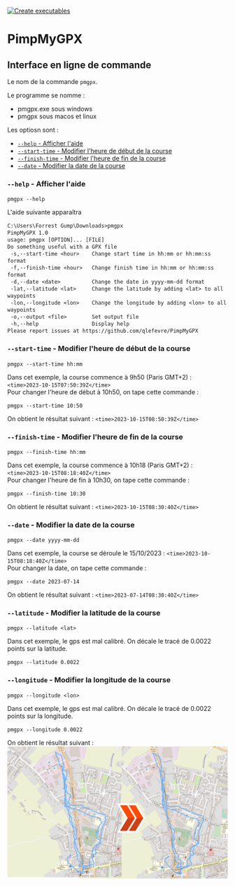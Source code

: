 [![Create executables](https://github.com/qlefevre/PimpMyGPX/actions/workflows/create-release.yml/badge.svg)](https://github.com/qlefevre/PimpMyGPX/actions/workflows/create-release.yml)

# PimpMyGPX

## Interface en ligne de commande

Le nom de la commande `pmgpx`.

Le programme se nomme :
- pmgpx.exe sous windows
- pmgpx sous macos et linux

Les optiosn sont :
- [`--help` - Afficher l'aide](#--help---afficher-l-aide)
- [`--start-time` - Modifier l'heure de début de la course](#--start-time---modifier-l-heure-de-d-but-de-la-course)
- [`--finish-time` - Modifier l'heure de fin de la course](#--finish-time---modifier-lheure-de-fin-de-la-course)
- [`--date` - Modifier la date de la course](#--date---modifier-la-date-de-la-course)

### `--help` - Afficher l'aide

```console
pmgpx --help
```
L'aide suivante apparaîtra
```
C:\Users\Forrest Gump\Downloads>pmgpx
PimpMyGPX 1.0
usage: pmgpx [OPTION]... [FILE]
Do something useful with a GPX file
 -s,--start-time <hour>    Change start time in hh:mm or hh:mm:ss format
 -f,--finish-time <hour>   Change finish time in hh:mm or hh:mm:ss format
 -d,--date <date>          Change the date in yyyy-mm-dd format
 -lat,--latitude <lat>     Change the latitude by adding <lat> to all waypoints
 -lon,--longitude <lon>    Change the longitude by adding <lon> to all waypoints
 -o,--output <file>        Set output file
 -h,--help                 Display help
Please report issues at https://github.com/qlefevre/PimpMyGPX
```

### `--start-time` - Modifier l'heure de début de la course
```console
pmgpx --start-time hh:mm
```
Dans cet exemple, la course commence à 9h50 (Paris GMT+2) : `<time>2023-10-15T07:50:39Z</time>`  
Pour changer l'heure de début à 10h50, on tape cette commande :
```
pmgpx --start-time 10:50
```
On obtient le résultat suivant : `<time>2023-10-15T08:50:39Z</time>`

### `--finish-time` - Modifier l'heure de fin de la course
```console
pmgpx --finish-time hh:mm
```
Dans cet exemple, la course commence à 10h18 (Paris GMT+2) : `<time>2023-10-15T08:18:40Z</time>`  
Pour changer l'heure de fin à 10h30, on tape cette commande :
```console
pmgpx --finish-time 10:30
```
On obtient le résultat suivant : `<time>2023-10-15T08:30:40Z</time>`

### `--date` - Modifier la date de la course
```console
pmgpx --date yyyy-mm-dd
```
Dans cet exemple, la course se déroule le 15/10/2023 : `<time>2023-10-15T08:18:40Z</time>`  
Pour changer la date, on tape cette commande :
```console
pmgpx --date 2023-07-14
```
On obtient le résultat suivant : `<time>2023-07-14T08:30:40Z</time>`

### `--latitude` - Modifier la latitude de la course
```console
pmgpx --latitude <lat>
```
Dans cet exemple, le gps est mal calibré. On décale le tracé de 0.0022 points sur la latitude.
```console
pmgpx --latitude 0.0022
```

### `--longitude` - Modifier la longitude de la course
```console
pmgpx --longitude <lon>
```
Dans cet exemple, le gps est mal calibré. On décale le tracé de 0.0022 points sur la longitude.
```console
pmgpx --longitude 0.0022
```
On obtient le résultat suivant :
![Résultat latitude](/doc/longitude.png)
